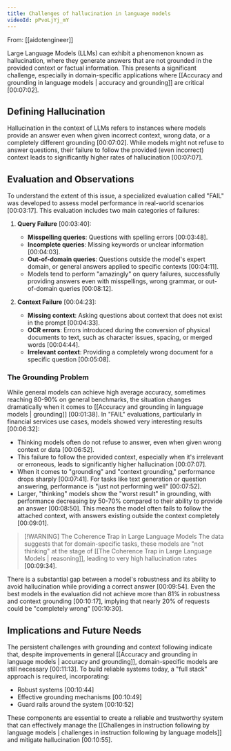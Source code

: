 ```yaml
---
title: Challenges of hallucination in language models
videoId: pPvoLjYj_mY
---
```


From: [[aidotengineer]] <br/> 

Large Language Models (LLMs) can exhibit a phenomenon known as hallucination, where they generate answers that are not grounded in the provided context or factual information. This presents a significant challenge, especially in domain-specific applications where [[Accuracy and grounding in language models | accuracy and grounding]] are critical <a class="yt-timestamp" data-t="00:07:02">[00:07:02]</a>.

## Defining Hallucination

Hallucination in the context of LLMs refers to instances where models provide an answer even when given incorrect context, wrong data, or a completely different grounding <a class="yt-timestamp" data-t="00:07:02">[00:07:02]</a>. While models might not refuse to answer questions, their failure to follow the provided (even incorrect) context leads to significantly higher rates of hallucination <a class="yt-timestamp" data-t="00:07:07">[00:07:07]</a>.

## Evaluation and Observations

To understand the extent of this issue, a specialized evaluation called "FAIL" was developed to assess model performance in real-world scenarios <a class="yt-timestamp" data-t="00:03:17">[00:03:17]</a>. This evaluation includes two main categories of failures:

1.  **Query Failure** <a class="yt-timestamp" data-t="00:03:40">[00:03:40]</a>:
    *   **Misspelling queries**: Questions with spelling errors <a class="yt-timestamp" data-t="00:03:48">[00:03:48]</a>.
    *   **Incomplete queries**: Missing keywords or unclear information <a class="yt-timestamp" data-t="00:04:03">[00:04:03]</a>.
    *   **Out-of-domain queries**: Questions outside the model's expert domain, or general answers applied to specific contexts <a class="yt-timestamp" data-t="00:04:11">[00:04:11]</a>.
    *   Models tend to perform "amazingly" on query failures, successfully providing answers even with misspellings, wrong grammar, or out-of-domain queries <a class="yt-timestamp" data-t="00:08:12">[00:08:12]</a>.

2.  **Context Failure** <a class="yt-timestamp" data-t="00:04:23">[00:04:23]</a>:
    *   **Missing context**: Asking questions about context that does not exist in the prompt <a class="yt-timestamp" data-t="00:04:33">[00:04:33]</a>.
    *   **OCR errors**: Errors introduced during the conversion of physical documents to text, such as character issues, spacing, or merged words <a class="yt-timestamp" data-t="00:04:44">[00:04:44]</a>.
    *   **Irrelevant context**: Providing a completely wrong document for a specific question <a class="yt-timestamp" data-t="00:05:08">[00:05:08]</a>.

### The Grounding Problem

While general models can achieve high average accuracy, sometimes reaching 80-90% on general benchmarks, the situation changes dramatically when it comes to [[Accuracy and grounding in language models | grounding]] <a class="yt-timestamp" data-t="00:01:38">[00:01:38]</a>. In "FAIL" evaluations, particularly in financial services use cases, models showed very interesting results <a class="yt-timestamp" data-t="00:06:32">[00:06:32]</a>:

*   Thinking models often do not refuse to answer, even when given wrong context or data <a class="yt-timestamp" data-t="00:06:52">[00:06:52]</a>.
*   This failure to follow the provided context, especially when it's irrelevant or erroneous, leads to significantly higher hallucination <a class="yt-timestamp" data-t="00:07:07">[00:07:07]</a>.
*   When it comes to "grounding" and "context grounding," performance drops sharply <a class="yt-timestamp" data-t="00:07:41">[00:07:41]</a>. For tasks like text generation or question answering, performance is "just not performing well" <a class="yt-timestamp" data-t="00:07:52">[00:07:52]</a>.
*   Larger, "thinking" models show the "worst result" in grounding, with performance decreasing by 50-70% compared to their ability to provide an answer <a class="yt-timestamp" data-t="00:08:50">[00:08:50]</a>. This means the model often fails to follow the attached context, with answers existing outside the context completely <a class="yt-timestamp" data-t="00:09:01">[00:09:01]</a>.

> [!WARNING] The Coherence Trap in Large Language Models
> The data suggests that for domain-specific tasks, these models are "not thinking" at the stage of [[The Coherence Trap in Large Language Models | reasoning]], leading to very high hallucination rates <a class="yt-timestamp" data-t="00:09:34">[00:09:34]</a>.

There is a substantial gap between a model's robustness and its ability to avoid hallucination while providing a correct answer <a class="yt-timestamp" data-t="00:09:54">[00:09:54]</a>. Even the best models in the evaluation did not achieve more than 81% in robustness and context grounding <a class="yt-timestamp" data-t="00:10:17">[00:10:17]</a>, implying that nearly 20% of requests could be "completely wrong" <a class="yt-timestamp" data-t="00:10:30">[00:10:30]</a>.

## Implications and Future Needs

The persistent challenges with grounding and context following indicate that, despite improvements in general [[Accuracy and grounding in language models | accuracy and grounding]], domain-specific models are still necessary <a class="yt-timestamp" data-t="00:11:13">[00:11:13]</a>. To build reliable systems today, a "full stack" approach is required, incorporating:

*   Robust systems <a class="yt-timestamp" data-t="00:10:44">[00:10:44]</a>
*   Effective grounding mechanisms <a class="yt-timestamp" data-t="00:10:49">[00:10:49]</a>
*   Guard rails around the system <a class="yt-timestamp" data-t="00:10:52">[00:10:52]</a>

These components are essential to create a reliable and trustworthy system that can effectively manage the [[Challenges in instruction following by language models | challenges in instruction following by language models]] and mitigate hallucination <a class="yt-timestamp" data-t="00:10:55">[00:10:55]</a>.